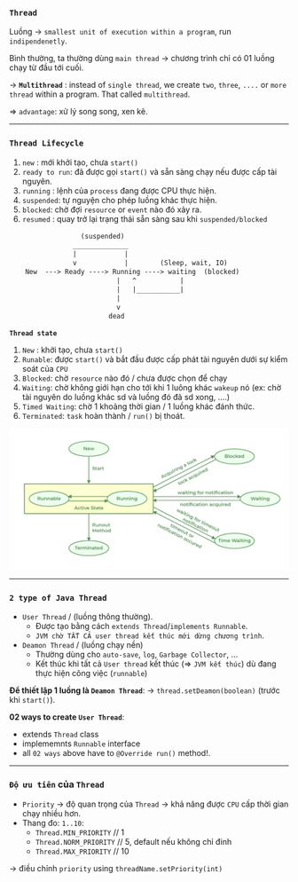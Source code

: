 ### **`Thread`**

Luồng -> `smallest unit of execution within a program`, run `indipendenetly`.

Bình thường, ta thường dùng `main thread` -> chương trình chỉ có 01 luồng chạy từ đầu tới cuối.

-> **`Multithread`** : instead of `single thread`, we create `two`, `three`, `....` or `more thread` within a program. That called `multithread`.

=> `advantage`: xử lý song song, xen kẽ.

---

### **`Thread Lifecycle`**

1. `new` : mới khởi tạo, chưa `start()`
2. `ready to run`: đã được gọi `start()` và sẵn sàng chạy nếu được cấp tài nguyên.
3. `running` : lệnh của `process` đang được CPU thực hiện.
4. `suspended`: tự nguyện cho phép luồng khác thực hiện.
5. `blocked`: chờ đợi `resource` or `event` nào đó xảy ra.
6. `resumed` : quay trở lại trạng thái sẵn sàng sau khi `suspended/blocked`

```
                  (suspended)
                ______________
                |            |
                v            |        (Sleep, wait, IO)
    New  ---> Ready ----> Running ----> waiting  (blocked)
                           |   ^           |
                           |   |___________|
                           |
                           v
                         dead
```

**`Thread state`**

1. `New` : khởi tạo, chưa `start()`
2. `Runable`: được `start()` và bắt đầu được cấp phát tài nguyên dưới sự kiểm soát của `CPU`
3. `Blocked`: chờ `resource` nào đó / chưa được chọn để chạy
4. `Waiting`: chờ không giới hạn cho tới khi 1 luông khác `wakeup` nó (ex: chờ tài nguyên do luồng khác sd và luồng đó đã sd xong, ....)
5. `Timed Waiting`: chờ 1 khoảng thời gian / 1 luồng khác đánh thức.
6. `Terminated`: `task` hoàn thành / `run()` bị thoát.

![alt text](image.png)

---

### **`2 type of Java Thread`**

- `User Thread` / (luồng thông thường).
  - Được tạo bằng cách `extends Thread`/`implements Runnable`.
  - `JVM chờ TẤT CẢ user thread kết thúc mới dừng chương trình`.
- `Deamon Thread` / (luồng chạy nền)
  - Thường dùng cho `auto-save`, `log`, `Garbage Collector`, ...
  - Kết thúc khi tất cả `User thread` kết thúc (=> `JVM kết thúc`) dù đang thực hiện công việc (`runnable`)

**Để thiết lập 1 luồng là `Deamon Thread`**: -> `thread.setDeamon(boolean)` (trước khi `start()`).

**02 ways to create `User Thread`**:
- extends `Thread` class
- implememnts `Runnable` interface
- all `02 ways` above have to `@Override run()` method!.
---

### **`Độ ưu tiên` của `Thread`**

- `Priority` -> độ quan trọng của `Thread` -> khả năng được `CPU` cấp thời gian chạy nhiều hơn.
- Thang đo: `1..10`:
  - `Thread.MIN_PRIORITY` // 1
  - `Thread.NORM_PRIORITY` // 5, default nếu không chỉ đinh
  - `Thread.MAX_PRIORITY` // 10

-> điều chỉnh `priority` using `threadName.setPriority(int)`
